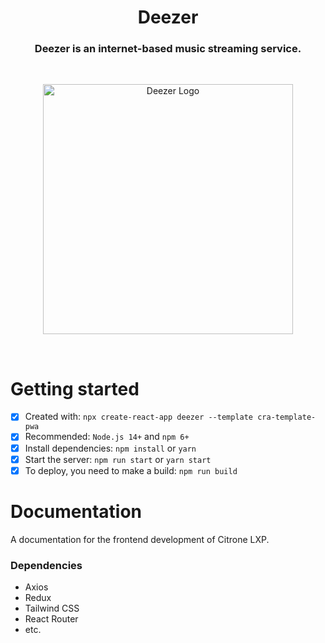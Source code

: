 <h1 align='center'>Deezer</h1>
<h3 align='center'>Deezer is an internet-based music streaming service.</h3>
<br/>
<p align="center">
  <img width="400" height="400" title="Deezer Logo" alt="Deezer Logo" src="https://github.com/ChukwuebukaN/Deezer/assets/64613243/84b4e505-58e4-48db-8bf4-8cbc405d15bf">
</p>
<br/>
<h1>Getting started</h1>

- [x] Created with: `npx create-react-app deezer --template cra-template-pwa`
- [x] Recommended: `Node.js 14+` and `npm 6+`
- [x] Install dependencies: `npm install` or `yarn`
- [x] Start the server: `npm run start` or `yarn start`
- [x] To deploy, you need to make a build: `npm run build`

<h1>Documentation</h1>

A documentation for the frontend development of Citrone LXP.

<h3>Dependencies</h3>

<ul>
  <li>Axios</li>
  <li>Redux</li>
  <li>Tailwind CSS</li>
  <li>React Router</li>
  <li>etc.</li>
</ul>
